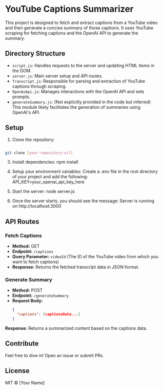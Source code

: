 # YouTube Captions Summarizer

This project is designed to fetch and extract captions from a YouTube video and then generate a concise summary of those captions. It uses YouTube scraping for fetching captions and the OpenAI API to generate the summary.

## Directory Structure

- `script.js`: Handles requests to the server and updating HTML items in the DOM.
- `server.js`: Main server setup and API routes.
- `Transcript.js`: Responsible for parsing and extraction of YouTube captions through scraping.
- `OpenAiApi.js`: Manages interactions with the OpenAI API and sets prompts.
- `generateSummary.js`: (Not explicitly provided in the code but inferred) This module likely facilitates the generation of summaries using OpenAI's API.

## Setup

1. Clone the repository:
```bash

git clone [your-repository-url]
```
3. Install dependencies:
npm install

4. Setup your environment variables:
Create a .env file in the root directory of your project and add the following:
API_KEY=your_openai_api_key_here

5. Start the server:
node server.js

6. Once the server starts, you should see the message:
Server is running on http://localhost:3000


## API Routes

### Fetch Captions

- **Method:** GET
- **Endpoint:** `/captions`
- **Query Parameter:** `videoId` (The ID of the YouTube video from which you want to fetch captions)
- **Response:** Returns the fetched transcript data in JSON format.

### Generate Summary

- **Method:** POST
- **Endpoint:** `/generateSummary`
- **Request Body:** 
  ```json
  {
    "captions": [captionsData...]
  }

**Response:** Returns a summarized content based on the captions data.

## Contribute

Feel free to dive in! Open an issue or submit PRs.

## License

MIT © [Your Name]
